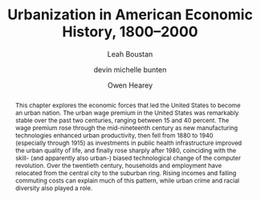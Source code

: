 ---
abstract: "This chapter explores the economic forces that led the United States to become an urban nation. The urban wage premium in the United States was remarkably stable over the past two centuries, ranging between 15 and 40 percent. The wage premium rose through the mid-nineteenth century as new manufacturing technologies enhanced urban productivity, then fell from 1880 to 1940 (especially through 1915) as investments in public health infrastructure improved the urban quality of life, and finally rose sharply after 1980, coinciding with the skill- (and apparently also urban-) biased technological change of the computer revolution. Over the twentieth century, households and employment have relocated from the central city to the suburban ring. Rising incomes and falling commuting costs can explain much of this pattern, while urban crime and racial diversity also played a role."
author:
- Leah Boustan
- devin michelle bunten
- Owen Hearey
category: paper
doi: 10.1093/oxfordhb/9780190882624.013.25
layout: publication
number: '1'
p_url: https://www.devinbunten.com/papers/urbanization.pdf
published: The Oxford Handbook of American Economic History
#tags:
title: "Urbanization in American Economic History, 1800–2000"
volume: '2'
year: '2018'
---
